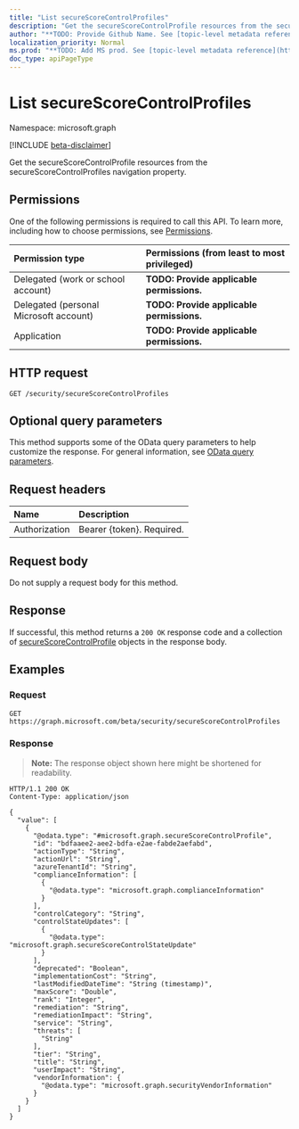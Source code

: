 ```yaml
---
title: "List secureScoreControlProfiles"
description: "Get the secureScoreControlProfile resources from the secureScoreControlProfiles navigation property."
author: "**TODO: Provide Github Name. See [topic-level metadata reference](https://msgo.azurewebsites.net/add/document/guidelines/metadata.html#topic-level-metadata)**"
localization_priority: Normal
ms.prod: "**TODO: Add MS prod. See [topic-level metadata reference](https://msgo.azurewebsites.net/add/document/guidelines/metadata.html#topic-level-metadata)**"
doc_type: apiPageType
---
```


# List secureScoreControlProfiles
Namespace: microsoft.graph

[!INCLUDE [beta-disclaimer](../../includes/beta-disclaimer.md)]

Get the secureScoreControlProfile resources from the secureScoreControlProfiles navigation property.

## Permissions
One of the following permissions is required to call this API. To learn more, including how to choose permissions, see [Permissions](/graph/permissions-reference).

|Permission type|Permissions (from least to most privileged)|
|:---|:---|
|Delegated (work or school account)|**TODO: Provide applicable permissions.**|
|Delegated (personal Microsoft account)|**TODO: Provide applicable permissions.**|
|Application|**TODO: Provide applicable permissions.**|

## HTTP request

<!-- {
  "blockType": "ignored"
}
-->
``` http
GET /security/secureScoreControlProfiles
```

## Optional query parameters
This method supports some of the OData query parameters to help customize the response. For general information, see [OData query parameters](/graph/query-parameters).

## Request headers
|Name|Description|
|:---|:---|
|Authorization|Bearer {token}. Required.|

## Request body
Do not supply a request body for this method.

## Response

If successful, this method returns a `200 OK` response code and a collection of [secureScoreControlProfile](../resources/securescorecontrolprofile.md) objects in the response body.

## Examples

### Request
<!-- {
  "blockType": "request",
  "name": "list_securescorecontrolprofile"
}
-->
``` http
GET https://graph.microsoft.com/beta/security/secureScoreControlProfiles
```


### Response
>**Note:** The response object shown here might be shortened for readability.
<!-- {
  "blockType": "response",
  "truncated": true,
  "@odata.type": "Collection(microsoft.graph.secureScoreControlProfile)"
}
-->
``` http
HTTP/1.1 200 OK
Content-Type: application/json

{
  "value": [
    {
      "@odata.type": "#microsoft.graph.secureScoreControlProfile",
      "id": "bdfaaee2-aee2-bdfa-e2ae-fabde2aefabd",
      "actionType": "String",
      "actionUrl": "String",
      "azureTenantId": "String",
      "complianceInformation": [
        {
          "@odata.type": "microsoft.graph.complianceInformation"
        }
      ],
      "controlCategory": "String",
      "controlStateUpdates": [
        {
          "@odata.type": "microsoft.graph.secureScoreControlStateUpdate"
        }
      ],
      "deprecated": "Boolean",
      "implementationCost": "String",
      "lastModifiedDateTime": "String (timestamp)",
      "maxScore": "Double",
      "rank": "Integer",
      "remediation": "String",
      "remediationImpact": "String",
      "service": "String",
      "threats": [
        "String"
      ],
      "tier": "String",
      "title": "String",
      "userImpact": "String",
      "vendorInformation": {
        "@odata.type": "microsoft.graph.securityVendorInformation"
      }
    }
  ]
}
```


